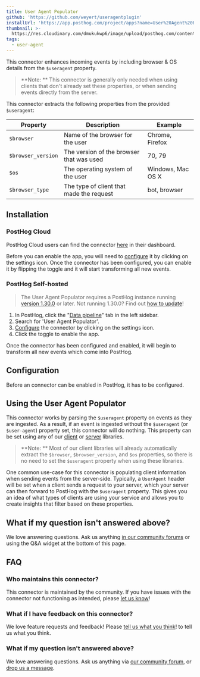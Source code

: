 ```yaml
---
title: User Agent Populator
github: 'https://github.com/weyert/useragentplugin'
installUrl: 'https://app.posthog.com/project/apps?name=User%20Agent%20Populator'
thumbnail: >-
  https://res.cloudinary.com/dmukukwp6/image/upload/posthog.com/contents/cdp/thumbnails/user-agent-enhancer.png
tags:
  - user-agent
---
```


This connector enhances incoming events by including browser & OS details from the `$useragent` property.

> **Note: ** This connector is generally only needed when using clients that don't already set these properties, or when sending events directly from the server.

This connector extracts the following properties from the provided `$useragent`:

| Property | Description | Example|
| --- | --- | --- |
| `$browser` | Name of the browser for the user | Chrome, Firefox |
| `$browser_version` | The version of the browser that was used | 70, 79 |
| `$os` | The operating system of the user | Windows, Mac OS X |
| `$browser_type` | The type of client that made the request | bot, browser |

## Installation

### PostHog Cloud

PostHog Cloud users can find the connector [here](https://app.posthog.com/project/apps?name=User+Agent+Populator) in their dashboard.

Before you can enable the app, you will need to [configure](#configure) it by clicking on the settings icon.
Once the connector has been configured, you can enable it by flipping the toggle and it will start transforming all new events.

### PostHog Self-hosted

> The User Agent Populator requires a PostHog instance running [version 1.30.0](https://posthog.com/blog/the-posthog-array-1-30-0) or later.
> Not running 1.30.0? Find out [how to update](https://posthog.com/docs/runbook/upgrading-posthog)!

1. In PostHog, click the "[Data pipeline](https://us.posthog.com/apps)" tab in the left sidebar.
2. Search for 'User Agent Populator'.
3. [Configure](#configure) the connector by clicking on the settings icon.
4. Click the toggle to enable the app.

Once the connector has been configured and enabled, it will begin to transform all new events which come into PostHog.

## Configuration

Before an connector can be enabled in PostHog, it has to be configured.

<AppParameters />

## Using the User Agent Populator

This connector works by parsing the `$useragent` property on events as they are ingested.
As a result, if an event is ingested without the `$useragent` (or `$user-agent`) property set, this connector will do nothing.
This property can be set using any of our [client](/docs/integrate#client-libraries) or [server](/docs/integrate#server-libraries) libraries.

> **Note: ** Most of our client libraries will already automatically extract the `$browser`, `$browser_version`, and `$os` properties, so there is no need to set the `$useragent` property when using these libraries.

One common use-case for this connector is populating client information when sending events from the server-side. Typically, a `UserAgent` header will be set when a client sends a request to your server, which your server can then forward to PostHog with the `$useragent` property.
This gives you an idea of what types of clients are using your service and allows you to create insights that filter based on these properties.

## What if my question isn't answered above?

We love answering questions. Ask us anything [in our community forums](/questions) or using the Q&A widget at the bottom of this page.

## FAQ

### Who maintains this connector?

This connector is maintained by the community. If you have issues with the connector not functioning as intended, please [let us know](http://app.posthog.com/home#supportModal)!

### What if I have feedback on this connector?

We love feature requests and feedback! Please [tell us what you think](http://app.posthog.com/home#supportModal)! to tell us what you think.

### What if my question isn't answered above?

We love answering questions. Ask us anything via [our community forum](/questions), or [drop us a message](http://app.posthog.com/home#supportModal). 

